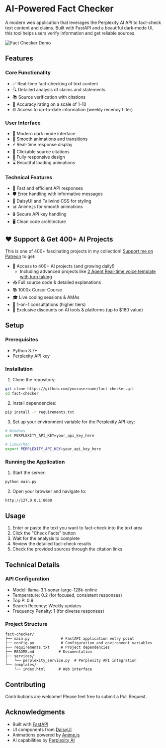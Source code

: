 # AI-Powered Fact Checker

A modern web application that leverages the Perplexity AI API to fact-check text content and claims. Built with FastAPI and a beautiful dark-mode UI, this tool helps users verify information and get reliable sources.

![Fact Checker Demo](demo.gif)

## Features

### Core Functionality

- ✅ Real-time fact-checking of text content
- 🔍 Detailed analysis of claims and statements
- 📚 Source verification with citations
- 🎯 Accuracy rating on a scale of 1-10
- 🌐 Access to up-to-date information (weekly recency filter)

### User Interface

- 🌙 Modern dark mode interface
- 💫 Smooth animations and transitions
- ⚡ Real-time response display
- 🔗 Clickable source citations
- 📱 Fully responsive design
- ⌛ Beautiful loading animations

### Technical Features

- 🚀 Fast and efficient API responses
- 🛡️ Error handling with informative messages
- 🎨 DaisyUI and Tailwind CSS for styling
- 📊 Anime.js for smooth animations
- 🔒 Secure API key handling
- 🖥️ Clean code architecture

## ❤️ Support & Get 400+ AI Projects

This is one of 400+ fascinating projects in my collection! [Support me on Patreon](https://www.patreon.com/c/echohive42/membership) to get:

- 🎯 Access to 400+ AI projects (and growing daily!)
  - Including advanced projects like [2 Agent Real-time voice template with turn taking](https://www.patreon.com/posts/2-agent-real-you-118330397)
- 📥 Full source code & detailed explanations
- 📚 1000x Cursor Course
- 🎓 Live coding sessions & AMAs
- 💬 1-on-1 consultations (higher tiers)
- 🎁 Exclusive discounts on AI tools & platforms (up to $180 value)

## Setup

### Prerequisites

- Python 3.7+
- Perplexity API key

### Installation

1. Clone the repository:

```bash
git clone https://github.com/yourusername/fact-checker.git
cd fact-checker
```

2. Install dependencies:

```bash
pip install -r requirements.txt
```

3. Set up your environment variable for the Perplexity API key:

```bash
# Windows
set PERPLEXITY_API_KEY=your_api_key_here

# Linux/Mac
export PERPLEXITY_API_KEY=your_api_key_here
```

### Running the Application

1. Start the server:

```bash
python main.py
```

2. Open your browser and navigate to:

```
http://127.0.0.1:8000
```

## Usage

1. Enter or paste the text you want to fact-check into the text area
2. Click the "Check Facts" button
3. Wait for the analysis to complete
4. Review the detailed fact-check results
5. Check the provided sources through the citation links

## Technical Details

### API Configuration

- Model: llama-3.1-sonar-large-128k-online
- Temperature: 0.2 (for focused, consistent responses)
- Top P: 0.9
- Search Recency: Weekly updates
- Frequency Penalty: 1 (for diverse responses)

### Project Structure

```
fact-checker/
├── main.py              # FastAPI application entry point
├── config.py            # Configuration and environment variables
├── requirements.txt     # Project dependencies
├── README.md           # Documentation
├── services/
│   └── perplexity_service.py  # Perplexity API integration
└── templates/
    └── index.html      # Web interface
```

## Contributing

Contributions are welcome! Please feel free to submit a Pull Request.

## Acknowledgments

- Built with [FastAPI](https://fastapi.tiangolo.com/)
- UI components from [DaisyUI](https://daisyui.com/)
- Animations powered by [Anime.js](https://animejs.com/)
- AI capabilities by [Perplexity AI](https://perplexity.ai/)
